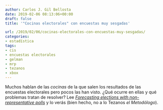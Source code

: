 ```yaml
---
author: Carlos J. Gil Bellosta
date: 2019-02-06 08:13:06+00:00
draft: false
title: '"Cocinas electorales" con encuestas muy sesgadas'

url: /2019/02/06/cocinas-electorales-con-encuestas-muy-sesgadas/
categories:
- estadística
tags:
- cis
- encuestas electorales
- gelman
- mrp
- tezanos
- xbox
---
```


Muchos hablan de las _cocinas_ de la que salen los resultados de las encuestas electorales pero pocos las han visto. ¿Qué ocurre en ellas y qué problemas tratan de resolver? Lee _[Forecasting elections with non-representative polls](https://www.microsoft.com/en-us/research/wp-content/uploads/2016/04/forecasting-with-nonrepresentative-polls.pdf)_ y lo verás (bien hecho, no a lo Tezanos _el Metodólogo_).